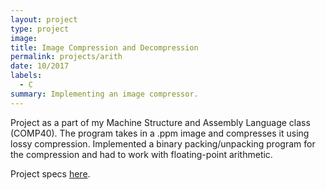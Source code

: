 ```yaml
---
layout: project
type: project
image:
title: Image Compression and Decompression
permalink: projects/arith
date: 10/2017
labels:
  - C
summary: Implementing an image compressor.
---
```


Project as a part of my Machine Structure and Assembly Language class (COMP40). The program takes in a .ppm image and compresses it using lossy compression. Implemented a binary packing/unpacking program for the compression and had to work with floating-point arithmetic.

Project specs [here](https://www.cs.tufts.edu/comp/40/homework/arith.pdf).
